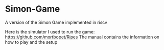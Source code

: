# Simon-Game
A version of the Simon Game implemented in riscv

Here is the simulator I used to run the game: https://github.com/mortbopet/Ripes
The manual contains the information on how to play and the setup
